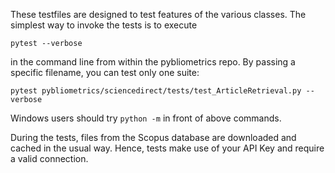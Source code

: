 These testfiles are designed to test features of the various classes. The simplest way to invoke the tests is to execute

    pytest --verbose

in the command line from within the pybliometrics repo.  By passing a specific filename, you can test only one suite:

    pytest pybliometrics/sciencedirect/tests/test_ArticleRetrieval.py --verbose

Windows users should try `python -m` in front of above commands.

During the tests, files from the Scopus database are downloaded and cached in the usual way.  Hence, tests make use of your API Key and require a valid connection.
